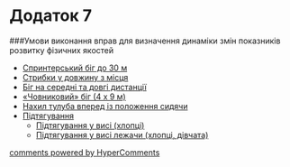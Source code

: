 <div id="hypercomments_widget" class="js-hypercomments-widget invisible"></div>

# Додаток 7

###Умови  виконання вправ  для визначення  динаміки змін показників розвитку фізичних якостей

  * [Спринтерський біг до 30 м](sprint.md)
  * [Стрибки у довжину з місця](strybok.md)
  * [Біг на середні та довгі дистанції](beg.md)
  * [«Човниковий» біг (4 х 9 м)](chovnik.md)
  * [Нахил тулуба вперед із положення сидячи](nahyl.md)
  * [Підтягування](pidt.md)
	* [Підтягування у висі (хлопці)](pidt_vys.md)
	* [Підтягування у висі лежачи (хлопці, дівчата)](pidt_lej.md)

<div class="js-hypercomments-container">
<a href="http://hypercomments.com" class="hc-link" title="comments widget">comments powered by HyperComments</a>
</div>